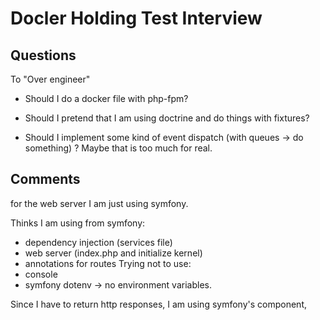 # Docler Holding Test Interview


## Questions

To "Over engineer"
- Should I do a docker file with php-fpm?

- Should I pretend that I am using doctrine and do things with fixtures?

- Should I implement some kind of event dispatch (with queues -> do something) ?
Maybe that is too much for real.


## Comments

for the web server I am just using symfony. 

Thinks I am using from symfony:
- dependency injection (services file)
- web server (index.php and initialize kernel)  
- annotations for routes
Trying not to use:
- console
- symfony dotenv -> no environment variables.

Since I have to return  http responses, I am using
symfony's component, 

